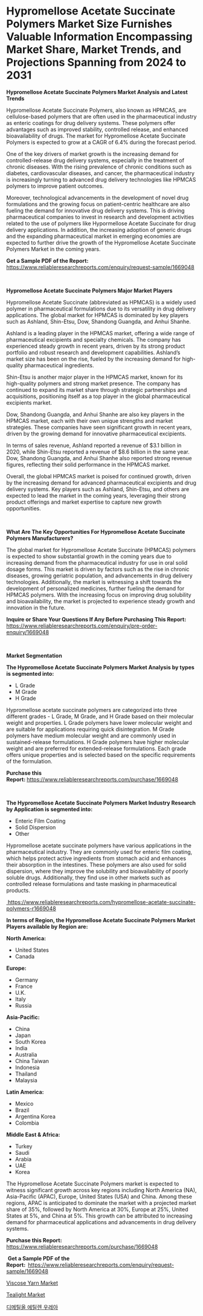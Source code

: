 <p><h1>Hypromellose Acetate Succinate Polymers Market Size Furnishes Valuable Information Encompassing Market Share, Market Trends, and Projections Spanning from 2024 to 2031</h1></p><p><strong>Hypromellose Acetate Succinate Polymers Market Analysis and Latest Trends</strong></p>
<p><p>Hypromellose Acetate Succinate Polymers, also known as HPMCAS, are cellulose-based polymers that are often used in the pharmaceutical industry as enteric coatings for drug delivery systems. These polymers offer advantages such as improved stability, controlled release, and enhanced bioavailability of drugs. The market for Hypromellose Acetate Succinate Polymers is expected to grow at a CAGR of 6.4% during the forecast period.</p><p>One of the key drivers of market growth is the increasing demand for controlled-release drug delivery systems, especially in the treatment of chronic diseases. With the rising prevalence of chronic conditions such as diabetes, cardiovascular diseases, and cancer, the pharmaceutical industry is increasingly turning to advanced drug delivery technologies like HPMCAS polymers to improve patient outcomes.</p><p>Moreover, technological advancements in the development of novel drug formulations and the growing focus on patient-centric healthcare are also fueling the demand for innovative drug delivery systems. This is driving pharmaceutical companies to invest in research and development activities related to the use of polymers like Hypormellose Acetate Succinate for drug delivery applications. In addition, the increasing adoption of generic drugs and the expanding pharmaceutical market in emerging economies are expected to further drive the growth of the Hypromellose Acetate Succinate Polymers Market in the coming years.</p></p>
<p><strong>Get a Sample PDF of the Report:&nbsp;</strong> <a href="https://www.reliableresearchreports.com/enquiry/request-sample/1669048">https://www.reliableresearchreports.com/enquiry/request-sample/1669048</a></p>
<p>&nbsp;</p>
<p><strong>Hypromellose Acetate Succinate Polymers Major Market Players</strong></p>
<p><p>Hypromellose Acetate Succinate (abbreviated as HPMCAS) is a widely used polymer in pharmaceutical formulations due to its versatility in drug delivery applications. The global market for HPMCAS is dominated by key players such as Ashland, Shin-Etsu, Dow, Shandong Guangda, and Anhui Shanhe.</p><p>Ashland is a leading player in the HPMCAS market, offering a wide range of pharmaceutical excipients and specialty chemicals. The company has experienced steady growth in recent years, driven by its strong product portfolio and robust research and development capabilities. Ashland’s market size has been on the rise, fueled by the increasing demand for high-quality pharmaceutical ingredients.</p><p>Shin-Etsu is another major player in the HPMCAS market, known for its high-quality polymers and strong market presence. The company has continued to expand its market share through strategic partnerships and acquisitions, positioning itself as a top player in the global pharmaceutical excipients market.</p><p>Dow, Shandong Guangda, and Anhui Shanhe are also key players in the HPMCAS market, each with their own unique strengths and market strategies. These companies have seen significant growth in recent years, driven by the growing demand for innovative pharmaceutical excipients.</p><p>In terms of sales revenue, Ashland reported a revenue of $3.1 billion in 2020, while Shin-Etsu reported a revenue of $8.6 billion in the same year. Dow, Shandong Guangda, and Anhui Shanhe also reported strong revenue figures, reflecting their solid performance in the HPMCAS market.</p><p>Overall, the global HPMCAS market is poised for continued growth, driven by the increasing demand for advanced pharmaceutical excipients and drug delivery systems. Key players such as Ashland, Shin-Etsu, and others are expected to lead the market in the coming years, leveraging their strong product offerings and market expertise to capture new growth opportunities.</p></p>
<p>&nbsp;</p>
<p><strong>What Are The Key Opportunities For Hypromellose Acetate Succinate Polymers Manufacturers?</strong></p>
<p><p>The global market for Hypromellose Acetate Succinate (HPMCAS) polymers is expected to show substantial growth in the coming years due to increasing demand from the pharmaceutical industry for use in oral solid dosage forms. This market is driven by factors such as the rise in chronic diseases, growing geriatric population, and advancements in drug delivery technologies. Additionally, the market is witnessing a shift towards the development of personalized medicines, further fueling the demand for HPMCAS polymers. With the increasing focus on improving drug solubility and bioavailability, the market is projected to experience steady growth and innovation in the future.</p></p>
<p><strong>Inquire or Share Your Questions If Any Before Purchasing This Report:</strong> <a href="https://www.reliableresearchreports.com/enquiry/pre-order-enquiry/1669048">https://www.reliableresearchreports.com/enquiry/pre-order-enquiry/1669048</a></p>
<p>&nbsp;</p>
<p><strong>Market Segmentation</strong></p>
<p><strong>The Hypromellose Acetate Succinate Polymers Market Analysis by types is segmented into:</strong></p>
<p><ul><li>L Grade</li><li>M Grade</li><li>H Grade</li></ul></p>
<p><p>Hypromellose acetate succinate polymers are categorized into three different grades - L Grade, M Grade, and H Grade based on their molecular weight and properties. L Grade polymers have lower molecular weight and are suitable for applications requiring quick disintegration. M Grade polymers have medium molecular weight and are commonly used in sustained-release formulations. H Grade polymers have higher molecular weight and are preferred for extended-release formulations. Each grade offers unique properties and is selected based on the specific requirements of the formulation.</p></p>
<p><strong>Purchase this Report:&nbsp;</strong><a href="https://www.reliableresearchreports.com/purchase/1669048">https://www.reliableresearchreports.com/purchase/1669048</a></p>
<p>&nbsp;</p>
<p><strong>The Hypromellose Acetate Succinate Polymers Market Industry Research by Application is segmented into:</strong></p>
<p><ul><li>Enteric Film Coating</li><li>Solid Dispersion</li><li>Other</li></ul></p>
<p><p>Hypromellose acetate succinate polymers have various applications in the pharmaceutical industry. They are commonly used for enteric film coating, which helps protect active ingredients from stomach acid and enhances their absorption in the intestines. These polymers are also used for solid dispersion, where they improve the solubility and bioavailability of poorly soluble drugs. Additionally, they find use in other markets such as controlled release formulations and taste masking in pharmaceutical products.</p></p>
<p><a href="https://www.reliableresearchreports.com/hypromellose-acetate-succinate-polymers-r1669048">&nbsp;https://www.reliableresearchreports.com/hypromellose-acetate-succinate-polymers-r1669048</a></p>
<p><strong>In terms of Region, the Hypromellose Acetate Succinate Polymers Market Players available by Region are:</strong></p>
<p>
    <p> <strong> North America: </strong>
        <ul>
            <li>United States</li>
            <li>Canada</li>
        </ul>
        </p> 
    <p> <strong> Europe: </strong>
        <ul>
            <li>Germany</li>
            <li>France</li>
            <li>U.K.</li>
            <li>Italy</li>
            <li>Russia</li>
        </ul>
        </p> 
    <p> <strong> Asia-Pacific: </strong>
        <ul>
            <li>China</li>
            <li>Japan</li>
            <li>South Korea</li>
            <li>India</li>
            <li>Australia</li>
            <li>China Taiwan</li>
            <li>Indonesia</li>
            <li>Thailand</li>
            <li>Malaysia</li>
        </ul>
        </p> 
    <p> <strong> Latin America: </strong>
        <ul>
            <li>Mexico</li>
            <li>Brazil</li>
            <li>Argentina Korea</li>
            <li>Colombia</li>
        </ul>
        </p> 
    <p> <strong> Middle East & Africa: </strong>
        <ul>
            <li>Turkey</li>
            <li>Saudi</li>
            <li>Arabia</li>
            <li>UAE</li>
            <li>Korea</li>
        </ul>
    </p>
    </p>
<p><p>The Hypromellose Acetate Succinate Polymers market is expected to witness significant growth across key regions including North America (NA), Asia-Pacific (APAC), Europe, United States (USA) and China. Among these regions, APAC is anticipated to dominate the market with a projected market share of 35%, followed by North America at 30%, Europe at 25%, United States at 5%, and China at 5%. This growth can be attributed to increasing demand for pharmaceutical applications and advancements in drug delivery systems.</p></p>
<p><strong>Purchase this Report: </strong><a href="https://www.reliableresearchreports.com/purchase/1669048">https://www.reliableresearchreports.com/purchase/1669048</a></p>
<p>&nbsp;<strong>Get a Sample PDF of the Report:&nbsp;&nbsp;</strong><a href="https://www.reliableresearchreports.com/enquiry/request-sample/1669048">https://www.reliableresearchreports.com/enquiry/request-sample/1669048</a></p>
<p><strong></strong></p>
<p><p><a href="https://medium.com/@bryaneal908/global-viscose-yarn-market-focus-on-product-type-viscose-filament-yarn-viscose-staple-fiber-end-59d63c9db7ef">Viscose Yarn Market</a></p><p><a href="https://medium.com/@nyahmertz1962/global-tealight-market-focus-on-application-end-use-industry-type-equipment-and-region-67b7856927c9">Tealight Market</a></p><p><a href="https://github.com/dollarearner151/Market-Research-Report-List-1/blob/main/501987010223.md">디메틸올 에틸렌 우레아</a></p></p>